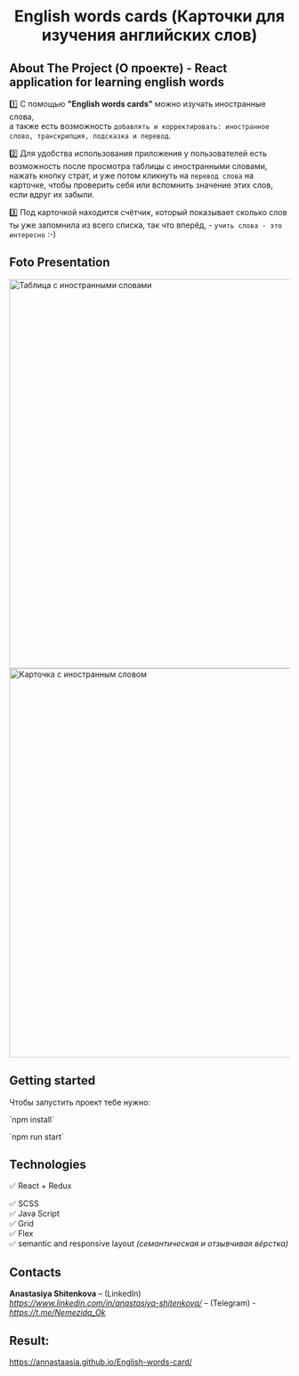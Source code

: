 <h1 align="center">English words cards (Карточки для изучения английских слов)</h1>
<h2>About The Project (О проекте) - React application for learning english words</h2>


1️⃣  С помощью **"English words cards"** можно изучать иностранные слова,   
а также есть возможность `добавлять и корректировать: иностранное слово, транскрипция, подсказка и перевод`.

2️⃣ Для удобства использования приложения у пользователей есть возможность после просмотра таблицы с иностранными словами, нажать кнопку страт, и уже потом кликнуть на `перевод слова` на карточке, чтобы проверить себя или вспомнить значение этих слов, если вдруг их забыли.

3️⃣ Под карточкой находится счётчик, который показывает сколько слов ты уже запомнила из всего списка, так что вперёд, - `учить слова - это интересно` :-)

<h2>Foto Presentation</h2>

<img width="700" alt="Таблица с иностранными словами" src="https://github.com/Annastaasia/English-words-Redux/assets/108290014/03212982-c4d0-40b5-89cb-714fe9cf6a05.png">
<img width="700" alt="Карточка с иностранным словом" src="https://github.com/Annastaasia/English-words-Redux/assets/108290014/1b029ec8-ed4e-49d9-8536-a70e387d0524.png">

## Getting started

Чтобы запустить проект тебе нужно:
<p> `npm install`
<p> `npm run start`

<h2>Technologies</h2>

:white_check_mark: React + Redux

:white_check_mark: SCSS      
:white_check_mark: Java Script   
:white_check_mark: Grid    
:white_check_mark: Flex    
:white_check_mark: semantic and responsive layout *(семантическая и отзывчивая вёрстка)*      

<h2>Contacts</h2>

**Anastasiya Shitenkova** – (LinkedIn) *https://www.linkedin.com/in/anastasiya-shitenkova/* – (Telegram) - *https://t.me/Nemezida_Ok*

## Result:
https://annastaasia.github.io/English-words-card/
